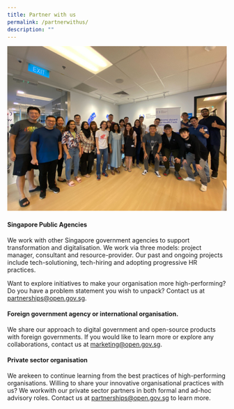 ```yaml
---
title: Partner with us
permalink: /partnerwithus/
description: ""
---
```

![healthtech sprint](/images/healthtechsprint.jpg)
#### Singapore Public Agencies


We work with other Singapore government agencies to support transformation and digitalisation. We work via three models: project manager, consultant and resource-provider. Our past and ongoing projects include tech-solutioning, tech-hiring and adopting progressive HR practices.

Want to explore initiatives to make your organisation more high-performing? Do you have a problem statement you wish to unpack? Contact us at <a href="partnerships@open.gov.sg">partnerships@open.gov.sg</a>.


#### Foreign government agency or international organisation.



We share our approach to digital government and open-source products with foreign governments. If you would like to learn more or explore any collaborations, contact us at 
<a href="marketing@open.gov.sg">marketing@open.gov.sg</a>.


#### Private sector organisation


We arekeen to continue learning from the best practices of high-performing organisations. Willing to share your innovative organisational practices with us? We workwith our private sector partners in both formal and ad-hoc advisory roles. Contact us at <a href="partnerships@open.gov.sg">partnerships@open.gov.sg</a> to learn more.